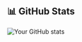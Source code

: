 ## 📊 GitHub Stats

![Your GitHub stats](https://github-readme-stats.vercel.app/api?username=c4den&show_icons=true&theme=vue-dark)
